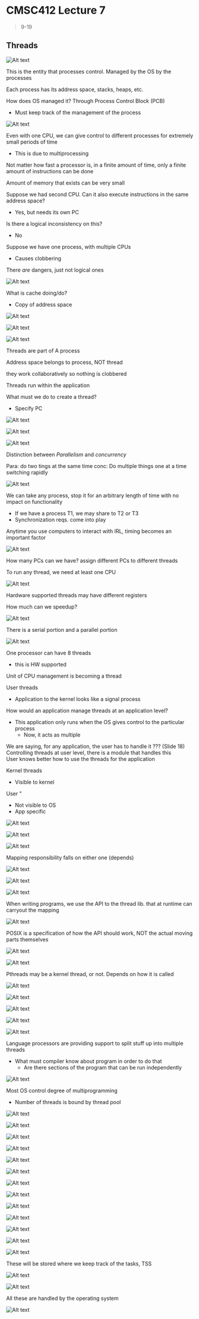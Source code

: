 # CMSC412 Lecture 7  
> 9-19  

## Threads  

![Alt text](img/Lecture07/image.png)

This is the entity that processes control. Managed by the OS by the processes  

Each process has its address space, stacks, heaps, etc.  

How does OS managed it? Through Process Control Block (PCB)  
* Must keep track of the management of the process  

![Alt text](img/Lecture07/image-1.png)  

Even with one CPU, we can give control to different processes for extremely small periods of time  
* This is due to multiprocessing 

Not matter how fast a processor is, in a finite amount of time, only a finite amount of instructions can be done  

Amount of memory that exists can be very small  

Suppose we had second CPU. Can it also execute instructions in the same address space?  
* Yes, but needs its own PC  

Is there a logical inconsistency on this?  
* No  

Suppose we have one process, with multiple CPUs
* Causes clobbering  

There *are* dangers, just not logical ones  

![Alt text](img/Lecture07/image-2.png)  

What is cache doing/do?
* Copy of address space  

![Alt text](img/Lecture07/image-3.png)  

![Alt text](img/Lecture07/image-4.png)  

![Alt text](img/Lecture07/image-5.png)  

Threads are part of A process  

Address space belongs to process, NOT thread  

they work collaboratively so nothing is clobbered  

Threads run within the application  

What must we do to create a thread? 
* Specify PC 

![Alt text](img/Lecture07/image-6.png)  

![Alt text](img/Lecture07/image-7.png)  

![Alt text](img/Lecture07/image-8.png)  

Distinction between *Parallelism* and *concurrency*  

Para: do two tings at the same time
conc: Do multiple things one at a time switching rapidly

![Alt text](img/Lecture07/image-9.png)  

We can take any process, stop it for an arbitrary length of time with no impact on functionality  
* If we have a process T1, we may share to T2 or T3
* Synchronization reqs. come into play


Anytime you use computers to interact with IRL, timing becomes an important factor  

![Alt text](img/Lecture07/image-10.png)  

How many PCs can we have? assign different PCs to different threads  

To run any thread, we need at least one CPU  

![Alt text](img/Lecture07/image-11.png)  

Hardware supported threads may have different registers  

How much can we speedup?  

![Alt text](img/Lecture07/image-12.png)  

There is a serial portion and a parallel portion  

![Alt text](img/Lecture07/image-13.png)  

One processor can have 8 threads
* this is HW supported  

Unit of CPU management is becoming a thread  

User threads
* Application to the kernel looks like a signal process  

How would an application manage threads at an application level?  
* This application only runs when the OS gives control to the particular process  
  * Now, it acts as multiple  

We are saying, for any application, the user has to handle it ??? (Slide 18) 
Controlling threads at user level, there is a module that handles this  
User knows better how to use the threads for the application  

Kernel threads
* Visible to kernel

User "
* Not visible to OS
* App specific  

![Alt text](img/Lecture07/image-14.png)  

![Alt text](img/Lecture07/image-15.png)  

![Alt text](img/Lecture07/image-16.png)  

Mapping responsibility falls on either one (depends)  

![Alt text](img/Lecture07/image-17.png)  

![Alt text](img/Lecture07/image-18.png)  

![Alt text](img/Lecture07/image-19.png)  

When writing programs, we use the API to the thread lib. that at runtime can carryout the mapping  

![Alt text](img/Lecture07/image-20.png)  

POSIX is a specification of how the API should work, NOT the actual moving parts themselves  

![Alt text](img/Lecture07/image-21.png)  

![Alt text](img/Lecture07/image-22.png)  

Pthreads may be a kernel thread, or not. Depends on how it is called  

![Alt text](img/Lecture07/image-23.png)  

![Alt text](img/Lecture07/image-24.png)  

![Alt text](img/Lecture07/image-25.png)  

![Alt text](img/Lecture07/image-26.png)  

![Alt text](img/Lecture07/image-27.png)  

Language processors are providing support to split stuff up into multiple threads  
* What must compiler know about program in order to do that
  * Are there sections of the program that can be run independently

![Alt text](img/Lecture07/image-28.png)  

Most OS control degree of multiprogramming  
* Number of threads is bound by thread pool  

![Alt text](img/Lecture07/image-29.png)  

![Alt text](img/Lecture07/image-30.png)  

![Alt text](img/Lecture07/image-31.png)  

![Alt text](img/Lecture07/image-32.png)  

![Alt text](img/Lecture07/image-33.png)  

![Alt text](img/Lecture07/image-34.png)  

![Alt text](img/Lecture07/image-35.png)  

![Alt text](img/Lecture07/image-36.png)  

![Alt text](img/Lecture07/image-37.png)  

![Alt text](img/Lecture07/image-38.png)  

![Alt text](img/Lecture07/image-39.png)  

![Alt text](img/Lecture07/image-40.png)  

![Alt text](img/Lecture07/image-41.png)  

These will be stored where we keep track of the tasks, TSS

![Alt text](img/Lecture07/image-42.png)  

![Alt text](img/Lecture07/image-43.png)  

All these are handled by the operating system  

![Alt text](img/Lecture07/image-44.png)  

